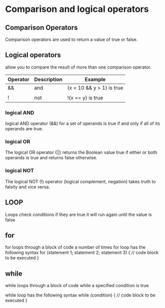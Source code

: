# Comparison and logical operators

## Comparison Operators
Comparison operators are used to return a value of true or false.
## Logical operators
allow you to compare the result of more than one comparison operator.


|  Operator 	|   Description	|  Example 	|
|---	|---	|---	|
|   &&	|  and 	|  (x < 10 && y > 1) is true   | 
|  || 	|  or 	|  (x == 5 || y == 5) is false   | 
|   !	|  not 	|  !(x == y) is true   | 


### logical AND 
logical AND operator (&&) for a set of operands is true if and only if all of its operands are true.

### logical OR 
The logical OR operator (||) returns the Boolean value true if either or both operands is true and returns false otherwise.

### logical NOT
The logical NOT (!) operator (logical complement, negation) takes truth to falsity and vice versa.


## LOOP

Loops check conditions if they are true it will run again until the value is false


## for 
for loops through a block of code a number of times
for loop has the following syntax
for (statement 1; statement 2; statement 3) {
  // code block to be executed
}

## while
while loops through a block of code while a specified condition is true

while loop has the following syntax
while (condition) {
  // code block to be executed
}

